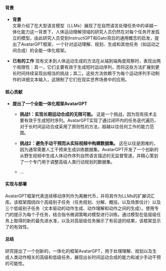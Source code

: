#### 背景
- **背景**       
    文章介绍了在大型语言模型（LLMs）展现了在自然语言处理任务中的卓越一体化能力这一背景下，人体运动理解领域的研究人员仍然在对每个任务开发孤立的模型。由此研究人员受到InstructGPT和Gato背后的通用概念的启发，提出了AvatarGPT框架，一个针对运动理解、规划、生成和其他任务（如运动之间合成）的全能一体化框架。

- **已有的工作**
    现有文本到人体运动生成的方法在从端到端角度观察时，表现出两个局限性：其一，它们主要有效于生成短时运动序列，而将这些方法扩展到更长时间持续呈现出相当的挑战；其二，这些方法依赖于为每个运动序列手动制作的详细文本输入，这限制了它们在现实世界场景中的应用。

#### 核心贡献
- **提出了一个全能一体化框架AvatarGPT**
    - **挑战1：实现长期运动合成的无限可能。**
        这是一个挑战，因为现有技术主要有效于生成短时序列。AvatarGPT实现了通过闭环内的任务迭代遍历，对于长时间运动合成采用了原则性的方法，超越以往任何工作的能力范围。

    - **挑战2：避免手动干预而从实际视频中构建数据集。**
        这在以往是困难的，因为通常需要人工干预来生成训练数据集。AvatarGPT开发了一个创新的从野生视频中生成人体动作序列自然语言描述的无监督管道，并精心策划了一个专门用于调整高级人类行动规划的数据集。

    - ...

#### 实现与部署
AvatarGPT框架代表连续移动序列作为离散代币，并将其作为LLMs的扩展词汇库。该框架围绕四个高级别子任务（任务规划、分解、概括，以及场景估计）以及三个低级别子任务（文本驱动的动作生成、动作理解和动作之间的生成）。使用专门的提示为每个子任务，结合指令微调策略对模型进行训练。通过模型在低层级任务上取得的新的最先进水准，以及对高层级任务展示了有前途的结果，该框架显示了的有效性。

#### 总结
研究提出了一个创新的，一体化的框架AvatarGPT，用于处理理解、规划以及生成人类动作相关的高级和低级任务，展现出长时间运动合成的能力和减少手动干预的可能性。